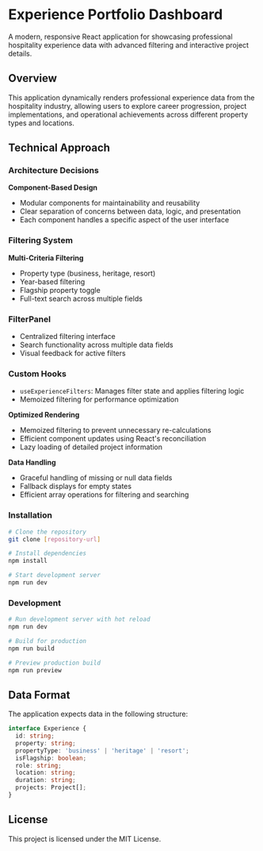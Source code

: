 # Experience Portfolio Dashboard

A modern, responsive React application for showcasing professional hospitality experience data with advanced filtering and interactive project details.

## Overview

This application dynamically renders professional experience data from the hospitality industry, allowing users to explore career progression, project implementations, and operational achievements across different property types and locations.

## Technical Approach

### Architecture Decisions

**Component-Based Design**
- Modular components for maintainability and reusability
- Clear separation of concerns between data, logic, and presentation
- Each component handles a specific aspect of the user interface


### Filtering System

**Multi-Criteria Filtering**
- Property type (business, heritage, resort)
- Year-based filtering
- Flagship property toggle
- Full-text search across multiple fields

### FilterPanel
- Centralized filtering interface
- Search functionality across multiple data fields
- Visual feedback for active filters

### Custom Hooks
- `useExperienceFilters`: Manages filter state and applies filtering logic
- Memoized filtering for performance optimization


**Optimized Rendering**
- Memoized filtering to prevent unnecessary re-calculations
- Efficient component updates using React's reconciliation
- Lazy loading of detailed project information

**Data Handling**
- Graceful handling of missing or null data fields
- Fallback displays for empty states
- Efficient array operations for filtering and searching


### Installation
```bash
# Clone the repository
git clone [repository-url]

# Install dependencies
npm install

# Start development server
npm run dev
```

### Development
```bash
# Run development server with hot reload
npm run dev

# Build for production
npm run build

# Preview production build
npm run preview
```

## Data Format

The application expects data in the following structure:

```typescript
interface Experience {
  id: string;
  property: string;
  propertyType: 'business' | 'heritage' | 'resort';
  isFlagship: boolean;
  role: string;
  location: string;
  duration: string;
  projects: Project[];
}
```


## License

This project is licensed under the MIT License.
